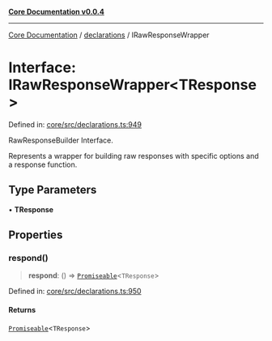 [**Core Documentation v0.0.4**](../../README.md)

***

[Core Documentation](../../modules.md) / [declarations](../README.md) / IRawResponseWrapper

# Interface: IRawResponseWrapper\<TResponse\>

Defined in: [core/src/declarations.ts:949](https://github.com/stonemjs/core/blob/93efe04ef1a71ad6f49c3b315da54d45ace50f23/src/declarations.ts#L949)

RawResponseBuilder Interface.

Represents a wrapper for building raw responses with specific options and a response function.

## Type Parameters

• **TResponse**

## Properties

### respond()

> **respond**: () => [`Promiseable`](../type-aliases/Promiseable.md)\<`TResponse`\>

Defined in: [core/src/declarations.ts:950](https://github.com/stonemjs/core/blob/93efe04ef1a71ad6f49c3b315da54d45ace50f23/src/declarations.ts#L950)

#### Returns

[`Promiseable`](../type-aliases/Promiseable.md)\<`TResponse`\>

